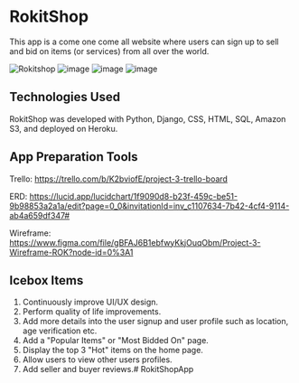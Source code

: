 # RokitShop

This app is a come one come all website where users can sign up to sell and bid on items (or services) from all over the world. 

![Rokitshop](https://user-images.githubusercontent.com/103070722/180294390-e7ec806e-6a06-4b8a-bd52-cf1373628dbd.png)
![image](https://user-images.githubusercontent.com/72634228/204241733-cdeccc27-1ca8-44ef-bde3-16e0bc73b933.png)
![image](https://user-images.githubusercontent.com/72634228/204242972-aaa6dbb8-5ba2-4868-8778-8e23a3899b28.png)
![image](https://user-images.githubusercontent.com/72634228/204243137-16d148d8-9e3e-4bb4-a3f7-2802cde8d585.png)


## Technologies Used

RokitShop was developed with Python, Django, CSS, HTML, SQL, Amazon S3, and deployed on Heroku.

## App Preparation Tools

Trello: https://trello.com/b/K2bviofE/project-3-trello-board

ERD: https://lucid.app/lucidchart/1f9090d8-b23f-459c-be51-9b98853a2a1a/edit?page=0_0&invitationId=inv_c1107634-7b42-4cf4-9114-ab4a659df347#

Wireframe: https://www.figma.com/file/gBFAJ6B1ebfwyKkjOuqObm/Project-3-Wireframe-ROK?node-id=0%3A1

## Icebox Items

1. Continuously improve UI/UX design.
2. Perform quality of life improvements.
3. Add more details into the user signup and user profile such as location, age verification etc.
4. Add a "Popular Items" or "Most Bidded On" page.
5. Display the top 3 "Hot" items on the home page.
6. Allow users to view other users profiles.
7. Add seller and buyer reviews.# RokitShopApp
